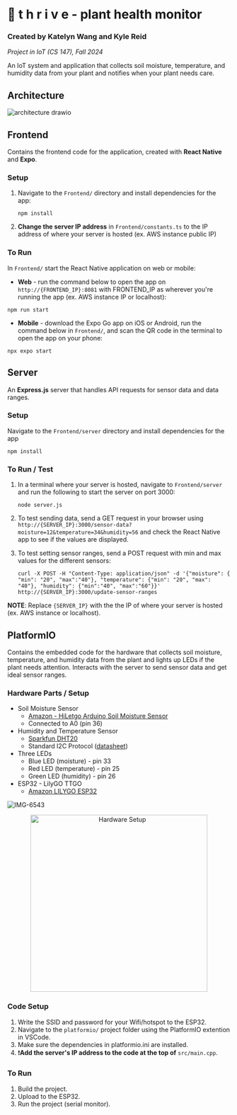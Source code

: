 # 🌱 t h r i v e - plant health monitor

### Created by Katelyn Wang and Kyle Reid
*Project in IoT (CS 147), Fall 2024*

An IoT system and application that collects soil moisture, temperature, and humidity data from your plant and notifies when your plant needs care.

## Architecture

![architecture drawio](https://github.com/user-attachments/assets/85116a8d-d5c2-4880-9c54-46394053c01f)


## Frontend
Contains the frontend code for the application, created with **React Native** and **Expo**.

### Setup
1. Navigate to the `Frontend/` directory and install dependencies for the app:
   ```
   npm install
   ```
2. **Change the server IP address** in `Frontend/constants.ts` to the IP address of where your server is hosted (ex. AWS instance public IP)

### To Run
In `Frontend/` start the React Native application on web or mobile:

   - **Web** - run the command below to open the app on `http://{FRONTEND_IP}:8081` with FRONTEND_IP as wherever you're running the app (ex. AWS instance IP or localhost): 
   ```
   npm run start
   ```
   - **Mobile** - download the Expo Go app on iOS or Android, run the command below in `Frontend/`, and scan the QR code in the terminal to open the app on your phone:
   ```
   npx expo start
   ```
   
## Server
An **Express.js** server that handles API requests for sensor data and data ranges.

### Setup
Navigate to the `Frontend/server` directory and install dependencies for the app
```
npm install
```

### To Run / Test
1. In a terminal where your server is hosted, navigate to `Frontend/server` and run the following to start the server on port 3000:
   ```
   node server.js
   ```
2. To test sending data, send a GET request in your browser using `http://{SERVER_IP}:3000/sensor-data?moisture=12&temperature=34&humidity=56` and check the React Native app to see if the values are displayed.

3. To test setting sensor ranges, send a POST request with min and max values for the different sensors:
   ```
   curl -X POST -H "Content-Type: application/json" -d '{"moisture": { "min": "20", "max":"40"}, "temperature": {"min": "20", "max": "40"}, "humidity": {"min":"40", "max":"60"}}' http://{SERVER_IP}:3000/update-sensor-ranges
   ```

**NOTE**: Replace `{SERVER_IP}` with the the IP of where your server is hosted (ex. AWS instance or localhost).

## PlatformIO
Contains the embedded code for the hardware that collects soil moisture, temperature, and humidity data from the plant and lights up LEDs if the plant needs attention. Interacts with the server to send sensor data and get ideal sensor ranges.

### Hardware Parts / Setup
- Soil Moisture Sensor
   - [Amazon - HiLetgo Arduino Soil Moisture Sensor](https://www.amazon.com/HiLetgo-Moisture-Automatic-Watering-Arduino)
   - Connected to A0 (pin 36)
- Humidity and Temperature Sensor
   - [Sparkfun DHT20](https://www.sparkfun.com/products/18364)
   - Standard I2C Protocol ([datasheet](https://cdn.sparkfun.com/assets/8/a/1/5/0/DHT20.pdf))
- Three LEDs
   - Blue LED (moisture) - pin 33
   - Red LED (temperature) - pin 25
   - Green LED (humidity) - pin 26
- ESP32 - LilyGO TTGO
   - [Amazon LILYGO ESP32](https://www.amazon.com/LILYGO-T-Display-Arduino-Development-CH9102F/dp/B099MPFJ9M/?th=1)

![IMG-6543](https://github.com/user-attachments/assets/48ab0320-48b8-4d58-9b06-3b5a9265908d)

<div align="center">
   <img src="https://github.com/user-attachments/assets/902e5471-5a5b-404a-96f4-0f878ad59e05" alt="Hardware Setup" style="width:400px; height:auto;">
</div>


### Code Setup
1. Write the SSID and password for your Wifi/hotspot to the ESP32.
2. Navigate to the `platformio/` project folder using the PlatformIO extention in VSCode.
3. Make sure the dependencies in platformio.ini are installed.
4. ❗**Add the server's IP address to the code at the top of** `src/main.cpp`. 

### To Run
1. Build the project.
2. Upload to the ESP32.
3. Run the project (serial monitor).
